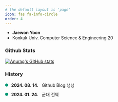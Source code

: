 ```yaml
---
# the default layout is 'page'
icon: fas fa-info-circle
order: 4
---
```


- **Jaewon Yoon**
- Konkuk Univ. Computer Science & Engineering 20
  
### Github Stats

[![Anurag's GitHub stats](https://github-readme-stats.vercel.app/api?username=wontropy25)](https://github.com/wontropy25)

### History

<div style="display: flex; flex-direction: column;">
  <div style="display: flex; align-items: center;">
    <div style="width: 10px; height: 10px; background-color: #009874; border-radius: 50%;"></div>
    <div style="margin-left: 10px;"><strong>2024. 08. 14.</strong>&nbsp;&nbsp; Github Blog 생성</div>
  </div>
  <div style="display: flex; align-items: center; margin-top: 10px;">
    <div style="width: 10px; height: 10px; background-color: #009874; border-radius: 50%;"></div>
    <div style="margin-left: 10px;"><strong>2024. 01. 24.</strong>&nbsp;&nbsp; 군대 전역</div>
  </div>
</div>

